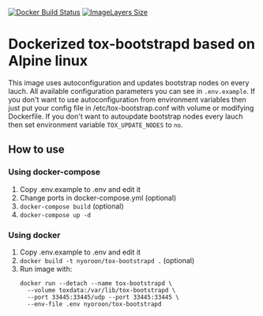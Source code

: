 [![Docker Build Status](https://img.shields.io/docker/build/nyoroon/tox-bootstrapd.svg)](https://hub.docker.com/r/nyoroon/tox-bootstrapd/)
[![ImageLayers Size](https://img.shields.io/imagelayers/image-size/nyoroon/tox-bootstrapd/latest.svg)](https://hub.docker.com/r/nyoroon/tox-bootstrapd/)

# Dockerized tox-bootstrapd based on Alpine linux

This image uses autoconfiguration and updates bootstrap nodes on every lauch.
All available configuration parameters you can see in `.env.example`.
If you don't want to use autoconfiguration from environment variables then just
put your config file in /etc/tox-bootstrap.conf with volume or modifying
Dockerfile.
If you don't want to autoupdate bootstrap nodes every lauch then set environment
variable `TOX_UPDATE_NODES` to `no`.

## How to use

### Using docker-compose
1. Copy .env.example to .env and edit it
2. Change ports in docker-compose.yml (optional)
3. `docker-compose build` (optional)
4. `docker-compose up -d`

### Using docker
1. Copy .env.example to .env and edit it
2. `docker build -t nyoroon/tox-bootstrapd .` (optional)
3. Run image with:
    ```
    docker run --detach --name tox-bootstrapd \
      --volume toxdata:/var/lib/tox-bootstrapd \
      --port 33445:33445/udp --port 33445:33445 \
      --env-file .env nyoroon/tox-bootstrapd
    ```
